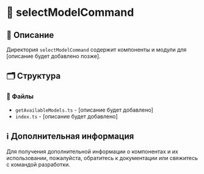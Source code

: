 # 📁 selectModelCommand

## 📝 Описание
Директория `selectModelCommand` содержит компоненты и модули для [описание будет добавлено позже].

## 🗂️ Структура

### 📄 Файлы

- `getAvailableModels.ts` - [описание будет добавлено]
- `index.ts` - [описание будет добавлено]

## ℹ️ Дополнительная информация

Для получения дополнительной информации о компонентах и их использовании, пожалуйста, обратитесь к документации или свяжитесь с командой разработки.
